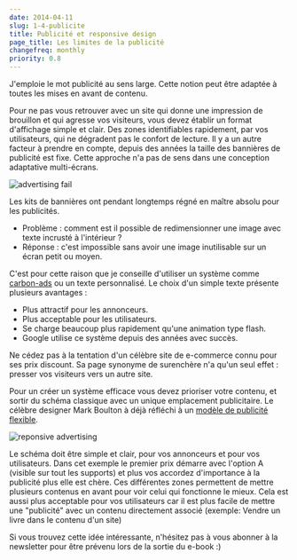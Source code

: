 ```yaml
---
date: 2014-04-11
slug: 1-4-publicite
title: Publicité et responsive design
page_title: Les limites de la publicité
changefreq: monthly
priority: 0.8
---
```


J'emploie le mot publicité au sens large. Cette notion peut être adaptée à toutes les mises en avant de contenu.

Pour ne pas vous retrouver avec un site qui donne une impression de brouillon et qui agresse vos visiteurs, vous devez établir un format d'affichage simple et clair. Des zones identifiables rapidement, par vos utilisateurs, qui ne dégradent pas le confort de lecture.
Il y a un autre facteur à prendre en compte, depuis des années la taille des bannières de publicité est fixe. Cette approche n'a pas de sens dans une conception adaptative multi-écrans.

![advertising fail](https://farm4.staticflickr.com/3833/13777449814_2e59809dfb.jpg)

Les kits de bannières ont pendant longtemps régné en maître absolu pour les publicités.

- Problème : comment est il possible de redimensionner une image avec texte incrusté à l'intérieur ?
- Réponse : c'est impossible sans avoir une image inutilisable sur un écran petit ou moyen.

C'est pour cette raison que je conseille d'utiliser un système comme [carbon-ads](http://carbonads.net/index.php) ou un texte personnalisé.
Le choix d'un simple texte présente plusieurs avantages :

- Plus attractif pour les annonceurs.
- Plus acceptable pour les utilisateurs.
- Se charge beaucoup plus rapidement qu'une animation type flash.
- Google utilise ce système depuis des années avec succès.

Ne cédez pas à la tentation d'un célèbre site de e-commerce connu pour ses prix discount. Sa page synonyme de surenchère n'a qu'un seul effet : presser vos visiteurs vers un autre site.

Pour un créer un système efficace vous devez prioriser votre contenu, et sortir du schéma classique avec un unique emplacement publicitaire. Le célèbre designer Mark Boulton à déjà réfléchi à un [modèle de publicité flexible]( http://www.markboulton.co.uk/journal/responsive-advertising ).

![reponsive advertising](https://farm8.staticflickr.com/7124/13777101153_2d6ab4385a_z.jpg)

Le schéma doit être simple et clair, pour vos annonceurs et pour vos utilisateurs. Dans cet exemple le premier prix démarre avec l'option A (visible sur tout les supports) et plus vos accordez d'importance à la publicité plus elle est chère. Ces différentes zones permettent de mettre plusieurs contenus en avant pour voir celui qui fonctionne le mieux. Cela est aussi plus acceptable pour vos utilisateurs car il est plus facile de mettre une "publicité" avec un contenu directement associé (exemple: Vendre un livre dans le contenu d'un site)

Si vous trouvez cette idée intéressante, n'hésitez pas à vous abonner à la newsletter pour être prévenu lors de la sortie du e-book :)


